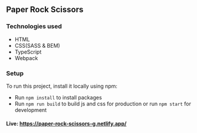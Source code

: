 ## Paper Rock Scissors

### Technologies used

- HTML
- CSS(SASS & BEM)
- TypeScript
- Webpack

### Setup

To run this project, install it locally using npm:

- Run ```npm install``` to install packages
- Run ```npm run build``` to build js and css for production or run ```npm start``` for development

#### Live: https://paper-rock-scissors-g.netlify.app/